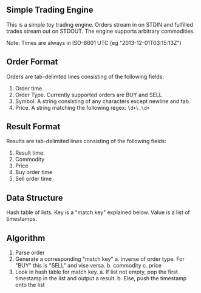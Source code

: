 Simple Trading Engine
---------------------

This is a simple toy trading engine. Orders stream in on STDIN and fulfilled trades
stream out on STDOUT. The engine supports arbitrary commodities.

Note: Times are always in ISO-8601 UTC (eg "2013-12-01T03:15:13Z")

## Order Format

Orders are tab-delimted lines consisting of the following fields:

1. Order time.
2. Order Type. Currently supported orders are BUY and SELL
3. Symbol. A string consisting of any characters except newline and tab.
4. Price. A string matching the following regex: `\d+\.\d+`

## Result Format

Results are tab-delimited lines consisting of the following fields:

1. Result time.
2. Commodity
3. Price
4. Buy order time
5. Sell order time

## Data Structure

Hash table of lists. Key is a "match key" explained below. Value is a list of timestamps.

## Algorithm

1. Parse order
2. Generate a corresponding "match key"
  a. inverse of order type. For "BUY" this is "SELL" and vise versa.
  b. commodity
  c. price
3. Look in hash table for match key.
  a. If list not empty, pop the first timestamp in the list and output a result.
  b. Else, push the timestamp onto the list
